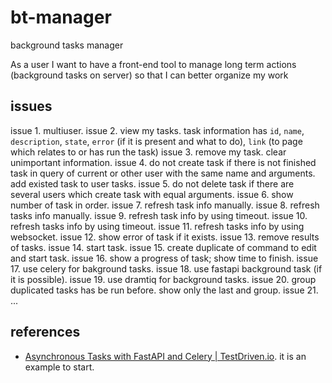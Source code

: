 # bt-manager
background tasks manager

As a user
I want to have a front-end tool to manage long term actions (background tasks on server)
so that I can better organize my work

## issues
issue 1. multiuser.
issue 2. view my tasks. task information has `id`, `name`, `description`, `state`, `error` (if it is present and what to do), `link` (to page which relates to or has run the task)
issue 3. remove my task. clear unimportant information.
issue 4. do not create task if there is not finished task in query of current or other user with the same name and arguments. add existed task to user tasks.
issue 5. do not delete task if there are several users which create task with equal arguments.
issue 6. show number of task in order.
issue 7. refresh task info manually.
issue 8. refresh tasks info manually.
issue 9. refresh task info by using timeout.
issue 10. refresh tasks info by using timeout.
issue 11. refresh tasks info by using websocket.
issue 12. show error of task if it exists.
issue 13. remove results of tasks.
issue 14. start task.
issue 15. create duplicate of command to edit and start task.
issue 16. show a progress of task; show time to finish.
issue 17. use celery for bakground tasks.
issue 18. use fastapi background task (if it is possible).
issue 19. use dramtiq for background tasks.
issue 20. group duplicated tasks has be run before. show only the last and group.
issue 21. ...

## references
- [Asynchronous Tasks with FastAPI and Celery | TestDriven.io](https://testdriven.io/blog/fastapi-and-celery/). it is an example to start.
